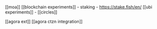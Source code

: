 [[moa]]
[[blockchain experiments]]
	- staking
		-	https://stake.fish/en/
[[ubi experiments]]
	-	[[circles]]
	
[[agora ext]]
[[agora ctzn integration]]
